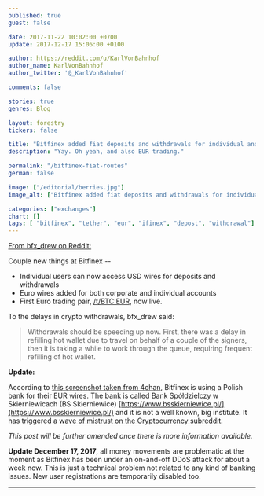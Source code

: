 ```yaml
---
published: true
guest: false

date: 2017-11-22 10:02:00 +0700
update: 2017-12-17 15:06:00 +0100

author: https://reddit.com/u/KarlVonBahnhof
author_name: KarlVonBahnhof
author_twitter: '@_KarlVonBahnhof'

comments: false

stories: true
genres: Blog

layout: forestry
tickers: false

title: "Bitfinex added fiat deposits and withdrawals for individual and corporate accounts."
description: "Yay. Oh yeah, and also EUR trading."

permalink: "/bitfinex-fiat-routes"
german: false

image: ["/editorial/berries.jpg"]
image_alt: ["Bitfinex added fiat deposits and withdrawals for individual and corporate accounts. Berries image via Pexels."]

categories: ["exchanges"]
chart: []
tags: [ "bitfinex", "tether", "eur", "ifinex", "depost", "withdrawal"]
---
```


[From bfx_drew on Reddit:](https://www.reddit.com/r/BitcoinMarkets/comments/7ef1bo/daily_discussion_tuesday_november_21_2017/dq63pqt/)

Couple new things at Bitfinex --

* Individual users can now access USD wires for deposits and withdrawals
* Euro wires added for both corporate and individual accounts
* First Euro trading pair, [/t/BTC:EUR](https://www.bitfinex.com/t/BTC:EUR/?refcode=5egV78YtlC), now live.

To the delays in crypto withdrawals, bfx_drew said:

> Withdrawals should be speeding up now. First, there was a delay in refilling hot wallet due to travel on behalf of a couple of the signers, then it is taking a while to work through the queue, requiring frequent refilling of hot wallet.

**Update:**

According to [this screenshot taken from 4chan](https://image.prntscr.com/image/M3xDGd1kRbuN2Nue214ULg.png), Bitfinex is using a Polish bank for their EUR wires. The bank is called Bank Spółdzielczy w Skierniewicach (BS Skierniewice) [https://www.bsskierniewice.pl/](https://www.bsskierniewice.pl/) and it is not a well known, big institute. It has triggered a [wave of mistrust on the Cryptocurrency subreddit](https://www.reddit.com/r/CryptoCurrency/comments/7entmf/upvote_gtfo_of_bitfinex_and_maybe_bitcoin_in/).

*This post will be further amended once there is more information available.*

**Update December 17, 2017**, all money movements are problematic at the moment as Bitfinex has been under an on-and-off DDoS attack for about a week now. This is just a technical problem not related to any kind of banking issues. New user registrations are temporarily disabled too.

________________________
